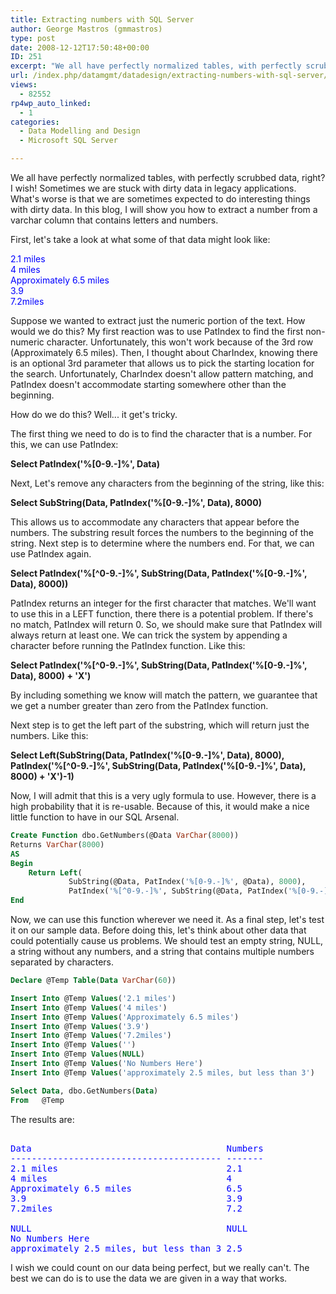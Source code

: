 ```yaml
---
title: Extracting numbers with SQL Server
author: George Mastros (gmmastros)
type: post
date: 2008-12-12T17:50:48+00:00
ID: 251
excerpt: "We all have perfectly normalized tables, with perfectly scrubbed data, right?  I wish!  Sometimes we are stuck with dirty data in legacy applications.  What's worse is that we are sometimes expected to do interesting things with dirty data.  In this blo&hellip;"
url: /index.php/datamgmt/datadesign/extracting-numbers-with-sql-server/
views:
  - 82552
rp4wp_auto_linked:
  - 1
categories:
  - Data Modelling and Design
  - Microsoft SQL Server

---
```

We all have perfectly normalized tables, with perfectly scrubbed data, right? I wish! Sometimes we are stuck with dirty data in legacy applications. What's worse is that we are sometimes expected to do interesting things with dirty data. In this blog, I will show you how to extract a number from a varchar column that contains letters and numbers.

First, let's take a look at what some of that data might look like:

<span style="color:blue;">2.1 miles<br /> 4 miles<br /> Approximately 6.5 miles<br /> 3.9<br /> 7.2miles</span>

Suppose we wanted to extract just the numeric portion of the text. How would we do this? My first reaction was to use PatIndex to find the first non-numeric character. Unfortunately, this won't work because of the 3rd row (Approximately 6.5 miles). Then, I thought about CharIndex, knowing there is an optional 3rd parameter that allows us to pick the starting location for the search. Unfortunately, CharIndex doesn't allow pattern matching, and PatIndex doesn't accommodate starting somewhere other than the beginning. 

How do we do this? Well... it get's tricky.

The first thing we need to do is to find the character that is a number. For this, we can use PatIndex:

**Select PatIndex('%[0-9.-]%', Data)**

Next, Let's remove any characters from the beginning of the string, like this:

**Select SubString(Data, PatIndex('%[0-9.-]%', Data), 8000)**

This allows us to accommodate any characters that appear before the numbers. The substring result forces the numbers to the beginning of the string. Next step is to determine where the numbers end. For that, we can use PatIndex again.

**Select PatIndex('%[^0-9.-]%', SubString(Data, PatIndex('%[0-9.-]%', Data), 8000))**

PatIndex returns an integer for the first character that matches. We'll want to use this in a LEFT function, there there is a potential problem. If there's no match, PatIndex will return 0. So, we should make sure that PatIndex will always return at least one. We can trick the system by appending a character before running the PatIndex function. Like this:

**Select PatIndex('%[^0-9.-]%', SubString(Data, PatIndex('%[0-9.-]%', Data), 8000) + 'X')**

By including something we know will match the pattern, we guarantee that we get a number greater than zero from the PatIndex function.

Next step is to get the left part of the substring, which will return just the numbers. Like this:

**Select Left(SubString(Data, PatIndex('%[0-9.-]%', Data), 8000), PatIndex('%[^0-9.-]%', SubString(Data, PatIndex('%[0-9.-]%', Data), 8000) + 'X')-1)**

Now, I will admit that this is a very ugly formula to use. However, there is a high probability that it is re-usable. Because of this, it would make a nice little function to have in our SQL Arsenal.

```sql
Create Function dbo.GetNumbers(@Data VarChar(8000))
Returns VarChar(8000)
AS
Begin	
    Return Left(
             SubString(@Data, PatIndex('%[0-9.-]%', @Data), 8000), 
             PatIndex('%[^0-9.-]%', SubString(@Data, PatIndex('%[0-9.-]%', @Data), 8000) + 'X')-1)
End
```

Now, we can use this function wherever we need it. As a final step, let's test it on our sample data. Before doing this, let's think about other data that could potentially cause us problems. We should test an empty string, NULL, a string without any numbers, and a string that contains multiple numbers separated by characters.

```sql
Declare @Temp Table(Data VarChar(60))

Insert Into @Temp Values('2.1 miles')
Insert Into @Temp Values('4 miles')
Insert Into @Temp Values('Approximately 6.5 miles')
Insert Into @Temp Values('3.9')
Insert Into @Temp Values('7.2miles')
Insert Into @Temp Values('')
Insert Into @Temp Values(NULL)
Insert Into @Temp Values('No Numbers Here')
Insert Into @Temp Values('approximately 2.5 miles, but less than 3')

Select Data, dbo.GetNumbers(Data)
From   @Temp
```

The results are:

<pre><span style="color:blue;">
Data                                     Numbers
---------------------------------------- -------
2.1 miles                                2.1
4 miles                                  4
Approximately 6.5 miles                  6.5
3.9                                      3.9
7.2miles                                 7.2
                                         
NULL                                     NULL
No Numbers Here                          
approximately 2.5 miles, but less than 3 2.5
</span></pre>

I wish we could count on our data being perfect, but we really can't. The best we can do is to use the data we are given in a way that works.
